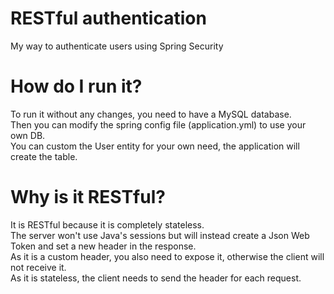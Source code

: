 # RESTful authentication

My way to authenticate users using Spring Security

# How do I run it?

To run it without any changes, you need to have a MySQL database.<br>
Then you can modify the spring config file (application.yml) to use your own DB.<br>
You can custom the User entity for your own need, the application will create the table.

# Why is it RESTful?

It is RESTful because it is completely stateless. <br>
The server won't use Java's sessions but will instead create a Json Web Token and set a new header in the response.<br>
As it is a custom header, you also need to expose it, otherwise the client will not receive it.<br>
As it is stateless, the client needs to send the header for each request.<br>
